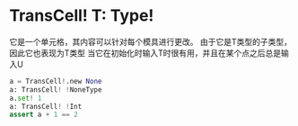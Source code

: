 # TransCell! T: Type!

它是一个单元格，其内容可以针对每个模具进行更改。 由于它是T类型的子类型，因此它也表现为T类型
当它在初始化时输入T时很有用，并且在某个点之后总是输入U

```python
a = TransCell!.new None
a: TransCell! !NoneType
a.set! 1
a: TransCell! !Int
assert a + 1 == 2
```
